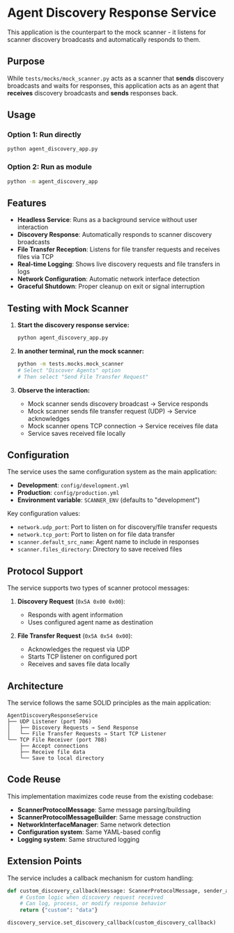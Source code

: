 # Agent Discovery Response Service

This application is the counterpart to the mock scanner - it listens for scanner discovery broadcasts and automatically responds to them.

## Purpose

While `tests/mocks/mock_scanner.py` acts as a scanner that **sends** discovery broadcasts and waits for responses, this application acts as an agent that **receives** discovery broadcasts and **sends** responses back.

## Usage

### Option 1: Run directly
```bash
python agent_discovery_app.py
```

### Option 2: Run as module
```bash
python -m agent_discovery_app
```

## Features

- **Headless Service**: Runs as a background service without user interaction
- **Discovery Response**: Automatically responds to scanner discovery broadcasts
- **File Transfer Reception**: Listens for file transfer requests and receives files via TCP
- **Real-time Logging**: Shows live discovery requests and file transfers in logs
- **Network Configuration**: Automatic network interface detection
- **Graceful Shutdown**: Proper cleanup on exit or signal interruption

## Testing with Mock Scanner

1. **Start the discovery response service:**
   ```bash
   python agent_discovery_app.py
   ```

2. **In another terminal, run the mock scanner:**
   ```bash
   python -m tests.mocks.mock_scanner
   # Select "Discover Agents" option
   # Then select "Send File Transfer Request"
   ```

3. **Observe the interaction:**
   - Mock scanner sends discovery broadcast → Service responds
   - Mock scanner sends file transfer request (UDP) → Service acknowledges
   - Mock scanner opens TCP connection → Service receives file data
   - Service saves received file locally

## Configuration

The service uses the same configuration system as the main application:

- **Development**: `config/development.yml`
- **Production**: `config/production.yml`
- **Environment variable**: `SCANNER_ENV` (defaults to "development")

Key configuration values:
- `network.udp_port`: Port to listen on for discovery/file transfer requests
- `network.tcp_port`: Port to listen on for file data transfer
- `scanner.default_src_name`: Agent name to include in responses
- `scanner.files_directory`: Directory to save received files

## Protocol Support

The service supports two types of scanner protocol messages:

1. **Discovery Request** (`0x5A 0x00 0x00`):
   - Responds with agent information
   - Uses configured agent name as destination

2. **File Transfer Request** (`0x5A 0x54 0x00`):
   - Acknowledges the request via UDP
   - Starts TCP listener on configured port
   - Receives and saves file data locally

## Architecture

The service follows the same SOLID principles as the main application:

```
AgentDiscoveryResponseService
├── UDP Listener (port 706)
│   ├── Discovery Requests → Send Response
│   └── File Transfer Requests → Start TCP Listener
└── TCP File Receiver (port 708)
    ├── Accept connections
    ├── Receive file data
    └── Save to local directory
```

## Code Reuse

This implementation maximizes code reuse from the existing codebase:

- **ScannerProtocolMessage**: Same message parsing/building
- **ScannerProtocolMessageBuilder**: Same message construction
- **NetworkInterfaceManager**: Same network detection
- **Configuration system**: Same YAML-based config
- **Logging system**: Same structured logging

## Extension Points

The service includes a callback mechanism for custom handling:

```python
def custom_discovery_callback(message: ScannerProtocolMessage, sender_address: str):
    # Custom logic when discovery request received
    # Can log, process, or modify response behavior
    return {"custom": "data"}

discovery_service.set_discovery_callback(custom_discovery_callback)
```
